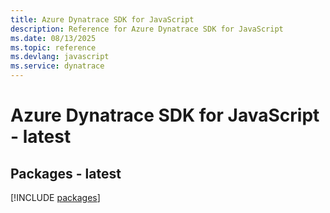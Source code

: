 ```yaml
---
title: Azure Dynatrace SDK for JavaScript
description: Reference for Azure Dynatrace SDK for JavaScript
ms.date: 08/13/2025
ms.topic: reference
ms.devlang: javascript
ms.service: dynatrace
---
```

# Azure Dynatrace SDK for JavaScript - latest
## Packages - latest
[!INCLUDE [packages](dynatrace-index.md)]